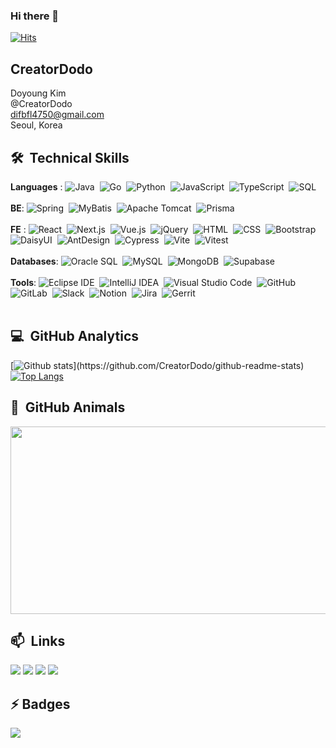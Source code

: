 ### Hi there 👋
[![Hits](https://hits.seeyoufarm.com/api/count/incr/badge.svg?url=https%3A%2F%2Fgithub.com%2FCreatorDodo&count_bg=%23FFB800&title_bg=%23555555&icon=&icon_color=%23FFD700&title=Profile%20views&edge_flat=false)](https://hits.seeyoufarm.com)

## CreatorDodo
Doyoung Kim<br/>
@CreatorDodo<br/>
difbfl4750@gmail.com<br/>
Seoul, Korea<br/>

## 🛠 &nbsp;Technical Skills
**Languages** : 
![Java](https://img.shields.io/badge/-Java-05122A?style=flat&logo=Java)&nbsp;
![Go](https://img.shields.io/badge/-Go-05122A?style=flat&logo=Go)&nbsp;
![Python](https://img.shields.io/badge/-Python-05122A?style=flat&logo=python)&nbsp;
![JavaScript](https://img.shields.io/badge/-JavaScript-05122A?style=flat&logo=javascript)&nbsp;
![TypeScript](https://img.shields.io/badge/-TypeScript-05122A?style=flat&logo=typescript)&nbsp;
![SQL](https://img.shields.io/badge/-SQL-05122A?style=flat&logo=sql)&nbsp;\
<br>
**BE**: 
![Spring](https://img.shields.io/badge/-Spring-05122A?style=flat&logo=Spring)&nbsp;
![MyBatis](https://img.shields.io/badge/-MyBatis-05122A?style=flat&logo=Fluentd)&nbsp;
![Apache Tomcat](https://img.shields.io/badge/-Apache%20Tomcat-05122A?style=flat&logo=Apache%20Tomcat)&nbsp;
![Prisma](https://img.shields.io/badge/-Prisma-05122A?style=flat&logo=Prisma)&nbsp;\
<br>
**FE** : 
![React](https://img.shields.io/badge/-React-05122A?style=flat&logo=React)&nbsp;
![Next.js](https://img.shields.io/badge/-Next.js-05122A?style=flat&logo=Next.js)&nbsp;
![Vue.js](https://img.shields.io/badge/-Vue.js-05122A?style=flat&logo=Vue.js)&nbsp;
![jQuery](https://img.shields.io/badge/-jQuery-05122A?style=flat&logo=jQuery)&nbsp;
![HTML](https://img.shields.io/badge/-HTML-05122A?style=flat&logo=HTML5)&nbsp;
![CSS](https://img.shields.io/badge/-CSS-05122A?style=flat&logo=CSS3&logoColor=1572B6)&nbsp;
![Bootstrap](https://img.shields.io/badge/-Bootstrap-05122A?style=flat&logo=Bootstrap)&nbsp;
![DaisyUI](https://img.shields.io/badge/-DaisyUI-05122A?style=flat&logo=DaisyUI)&nbsp;
![AntDesign](https://img.shields.io/badge/-AntDesign-05122A?style=flat&logo=AntDesign)&nbsp;
![Cypress](https://img.shields.io/badge/-Cypress-05122A?style=flat&logo=cypress)&nbsp;
![Vite](https://img.shields.io/badge/-Vite-05122A?style=flat&logo=vite)&nbsp;
![Vitest](https://img.shields.io/badge/-Vitest-05122A?style=flat&logo=vitest)&nbsp;\
<br>
**Databases**: ![Oracle SQL](https://img.shields.io/badge/-Oracle%20SQL-05122A?style=flat&logo=oracle)&nbsp;
![MySQL](https://img.shields.io/badge/-MySQL-05122A?style=flat&logo=mysql)&nbsp;
![MongoDB](https://img.shields.io/badge/-MongoDB-05122A?style=flat&logo=mongodb)&nbsp;
![Supabase](https://img.shields.io/badge/-Supabase-05122A?style=flat&logo=supabase)&nbsp;\
<br>
**Tools**: 
![Eclipse IDE](https://img.shields.io/badge/-Eclipse%20IDE-05122A?style=flat&logo=EclipseIDE)&nbsp;
![IntelliJ IDEA](https://img.shields.io/badge/-IntelliJ%20IDEA-05122A?style=flat&logo=intellijidea)&nbsp;
![Visual Studio Code](https://img.shields.io/badge/-Visual%20Studio%20Code-05122A?style=flat&logo=visualstudiocode)&nbsp;
![GitHub](https://img.shields.io/badge/-GitHub-05122A?style=flat&logo=github)&nbsp;
![GitLab](https://img.shields.io/badge/-GitLab-05122A?style=flat&logo=gitlab)&nbsp;
![Slack](https://img.shields.io/badge/-Slack-05122A?style=flat&logo=slack)&nbsp;
![Notion](https://img.shields.io/badge/-Notion-05122A?style=flat&logo=notion)&nbsp;
![Jira](https://img.shields.io/badge/-Jira-05122A?style=flat&logo=jira)&nbsp;
![Gerrit](https://img.shields.io/badge/-Gerrit-05122A?style=flat&logo=gerrit)&nbsp;\
<br>

## 💻 &nbsp;GitHub Analytics
[![Github stats](https://github-readme-stats.vercel.app/api?username=CreatorDodo&show_icons=true&theme=algolia&include_all_commits=true&count_private=true")](https://github.com/CreatorDodo/github-readme-stats)
[![Top Langs](https://github-readme-stats.vercel.app/api/top-langs/?username=CreatorDodo&layout=compact&theme=algolia)](https://github.com/CreatorDodo/github-readme-stats)

## 🌻 &nbsp;GitHub Animals
<a href="https://github.com/devxb/gitanimals">
<img
  src="https://render.gitanimals.org/farms/CreatorDodo"
  width="600"
  height="300"
/>
</a>

## 📫 &nbsp;Links
<a href="https://www.creatordodo.dev/"><img src="https://img.shields.io/badge/Porfoilo-Web-blue"/></a>
<a href="https://medium.com/@Dodo3"><img src="https://img.shields.io/badge/Medium-333333?style=flat&logo=Medium&logoColor=white" ></a>
<a href="mailto:difbfl4750@gmail.com"><img src="https://img.shields.io/badge/-difbfl4750@gmail.com-D14836?style=flat&logo=Gmail&logoColor=white"/></a>
<a href="https://www.linkedin.com/in/creatordodo/"><img src="https://img.shields.io/badge/LinkedIn-0077B5?style=flat&logo=LinkedIn&logoColor=white" /></a>

## ⚡ Badges
<a href="https://hhpluscertificateofcompletion.oopy.io/"><img src="https://static.spartacodingclub.kr/hanghae99/plus/completion/badge_red.svg" /></a>



<!--
**CreatorDodo/CreatorDoDo** is a ✨ _special_ ✨ repository because its `README.md` (this file) appears on CreatorDodo GitHub profile.

Here are some ideas to get you started:

- 🔭 I’m currently working on ...
- 🌱 I’m currently learning ...
- 👯 I’m looking to collaborate on ...
- 🤔 I’m looking for help with ...
- 💬 Ask me about ...
- 📫 How to reach me: ...
- 😄 Pronouns: ...
- ⚡ Fun fact: ...
-->
